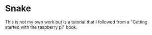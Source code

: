 # Snake

This is not my own work but is a tutorial that I followed from a "Getting started with the raspberry pi" book.
